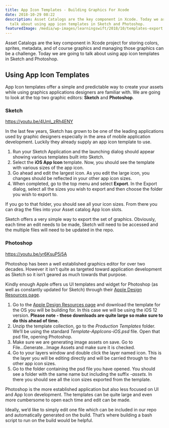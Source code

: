 ```yaml
---
title: App Icon Templates - Building Graphics For Xcode
date: 2018-10-29 08:22
description: Asset Catalogs are the key component in Xcode. Today we are going to
  talk about using app icon templates in Sketch and Photoshop.
featuredImage: /media/wp-images/learningswift/2018/10/templates-export.jpg
---
```

Asset Catalogs are the key component in Xcode project for storing
colors, sprites, metadata, and of course graphics and managing those
graphics can be a challenge. Today we are going to talk about using app
icon templates in Sketch and Photoshop.

## Using App Icon Templates

App Icon templates offer a simple and predictable way to create your
assets while using graphics applications designers are familiar with. We
are going to look at the top two graphic editors: **Sketch** and
**Photoshop**.

### Sketch

https://youtu.be/4Um\_zRh4ENY

In the last few years, Sketch has grown to be one of the leading
applications used by graphic designers especially in the area of mobile
application development. Luckily they already supply an app icon
template to use.

1.  Run your Sketch Application and the launching dialog should appear
    showing various templates built into Sketch.
2.  Select the **iOS App Icon** template. Now, you should see the
    template with various sizes of the app icon.
3.  Go ahead and edit the largest icon. As you edit the large icon, you
    changes should be reflected in your other app icon sizes.
4.  When completed, go to the top menu and select **Export**. In the
    Export dialog, select all the sizes you wish to export and then
    choose the folder you wish to export to.

If you go to that folder, you should see all your icon sizes. From there
you can drag the files into your Asset catalog App Icon slots.

Sketch offers a very simple way to export the set of graphics.
Obviously, each time an edit needs to be made, Sketch will need to be
accessed and the multiple files will need to be updated in the repo.

### Photoshop

https://youtu.be/yr6KsuP5j5A

Photoshop has been a well established graphics editor for over two
decades. However it isn’t quite as targeted toward application
development as Sketch so it isn’t geared as much towards that purpose.

Kindly enough Apple offers us UI templates and widget for Photoshop (as
well as constantly updated for Sketch) through their [Apple Design
Resources page](https://developer.apple.com/design/resources/).

1.  Go to the [Apple Design Resources
    page](https://developer.apple.com/design/resources/) and download
    the template for the OS you will be building for. In this case we
    will be using the iOS 12 version. **Please note - these downloads
    are quite large so make sure to do this ahead of time.**
2.  Unzip the template collection, go to the *Production Templates*
    folder. We’ll be using the standard *Template-AppIcons-iOS.psd*
    file. Open that psd file, opening Photoshop.
3.  Make sure we are generating image assets on save. Go to
    File...Generate...Image Assets and make sure it is checked.
4.  Go to your layers window and double click the layer named icon. This
    is the layer you will be editing directly and will be carried
    through to the other app icon sizes.
5.  Go to the folder containing the psd file you have opened. You should
    see a folder with the same name but including the suffix *-assets*.
    In there you should see all the icon sizes exported from the
    template.

Photoshop is the more established application but also less focused on
UI and App Icon development. The templates can be quite large and even
more cumbersome to open each time and edit can be made.

Ideally, we’d like to simply edit one file which can be included in our
repo and automatically generated on the build. That’s where building a
bash script to run on the build would be helpful.